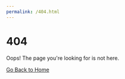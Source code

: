 ```yaml
---
permalink: /404.html
---
```

<html lang="en">

<head>
    <meta charset="UTF-8">
    <meta name="viewport" 
          content="width=device-width, 
                   initial-scale=1.0">
    <title>
        404 Page Not Found
    </title>
    <link rel="stylesheet" 
          href="error/style.css">
</head>

<body>
    <div class="error-container">
        <h1> 404 </h1>
        <p>
            Oops! The page you're
            looking for is not here.
        </p>
        <a href="https://s3.iluvhi.com">
            Go Back to Home
        </a>
    </div>
</body>

</html>
